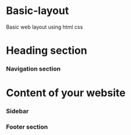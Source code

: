 # Basic-layout
Basic web layout using html css
<!DOCTYPE html>
<html>
<head>
<link rel="stylesheet" href="style.css"/>
</head>
<body>

<div class="wrapper">
<div class="heading">
<h1> Heading section </h1>
</div>
<div class="navigation">
<h3> Navigation section </h3>
</div>
<div class="content" >
<h1> Content of your website </h1>
</div>
<div class="sidebar">
  <h3>Sidebar</h3>
</div>
<div class="footer">
  <h3>Footer section </h3>
</div>
</div>
</body>
</html>
